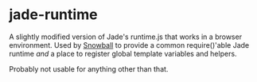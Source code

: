 jade-runtime
============

A slightly modified version of Jade's runtime.js that works in a browser environment. Used by
[Snowball](https://github.com/bengler/snowball) to provide a common require()'able Jade runtime *and* a place to register
global template variables and helpers.

Probably not usable for anything other than that.